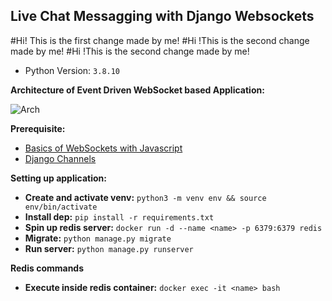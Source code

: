## Live Chat Messagging with Django Websockets
#Hi! This is the first change made by me!
#Hi !This is the second change made by me!
#Hi !This is the second change made by me!

- Python Version: ``3.8.10``

**Architecture of Event Driven WebSocket based Application:**

![Arch](https://miro.medium.com/max/1400/1*OjBd7k7l1LZ0dmpScoJbew.png)

**Prerequisite:**

-   [Basics of WebSockets with Javascript](https://javascript.info/websocket)
-   [Django Channels](https://channels.readthedocs.io/en/stable/)

**Setting up application:**
-   **Create and activate venv:** `python3 -m venv env && source env/bin/activate`
-   **Install dep:** `pip install -r requirements.txt`
-   **Spin up redis server:** `docker run -d --name <name> -p 6379:6379 redis`
-   **Migrate:** `python manage.py migrate`
-   **Run server:** `python manage.py runserver`

**Redis commands**

-   **Execute inside redis container:** `docker exec -it <name> bash`
